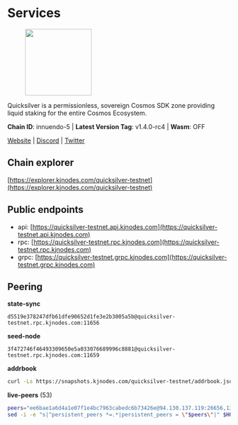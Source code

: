 # Services

<figure><img src="https://raw.githubusercontent.com/kj89/testnet_manuals/main/pingpub/logos/quicksilver.png" width="150" alt=""><figcaption></figcaption></figure>

Quicksilver is a permissionless, sovereign Cosmos SDK zone providing liquid staking for the entire Cosmos Ecosystem.

**Chain ID**: innuendo-5 | **Latest Version Tag**: v1.4.0-rc4 | **Wasm**: OFF

[Website](https://quicksilver.zone) | [Discord](https://discord.gg/quicksilverprotocol) | [Twitter](https://twitter.com/quicksilverzone)




## Chain explorer
[https://explorer.kjnodes.com/quicksilver-testnet](https://explorer.kjnodes.com/quicksilver-testnet)

## Public endpoints

* api: [https://quicksilver-testnet.api.kjnodes.com](https://quicksilver-testnet.api.kjnodes.com)
* rpc: [https://quicksilver-testnet.rpc.kjnodes.com](https://quicksilver-testnet.rpc.kjnodes.com)
* grpc: [https://quicksilver-testnet.grpc.kjnodes.com](https://quicksilver-testnet.grpc.kjnodes.com)

## Peering

**state-sync**

```text
d5519e378247dfb61dfe90652d1fe3e2b3005a5b@quicksilver-testnet.rpc.kjnodes.com:11656
```

**seed-node**

```text
3f472746f46493309650e5a033076689996c8881@quicksilver-testnet.rpc.kjnodes.com:11659
```

**addrbook**
```bash
curl -Ls https://snapshots.kjnodes.com/quicksilver-testnet/addrbook.json > $HOME/.quicksilverd/config/addrbook.json
```

**live-peers** (53)
```bash
peers="ee6bae1a6d4a1e07f1e4bc7963cabedc6b73426e@94.130.137.119:26656,13564ca7ffcc8fa6bcc6d405c96fe8c724ec17da@88.99.213.25:11656,af8cfa944802a9bd510fc3407950a15e8be86c31@213.239.217.52:30656,858ba6bc33a6d13fdd9ddad344d788dcf91cf565@142.132.151.99:15651,cfbf02b41e7fe78d51abfa93f342afd0687203c0@212.227.151.143:36656,e25a748120c9608c1d2a70fafa75178d862b3463@178.18.254.211:10656,78d271e4b4692ff1ee8490f3825a541558b31870@65.21.95.46:28656,03332cdbc3d354846a18992effbb8c20aa28f52a@65.21.133.125:28656,e0f0703e9ce343c46e0ec01b19216715e817b358@65.109.85.170:28656,d5519e378247dfb61dfe90652d1fe3e2b3005a5b@65.109.68.190:11656,a37474c1f254cd4b16d924327a755c914e8e7d86@65.109.30.53:26656,2f3025cdd954ee6ce1bc9b25ed1de4a296a074a8@148.51.139.47:56656,cc745e98b4dc9b83c5a74d41f576feda73902dfd@65.109.38.54:20026,2096650d8586b858d3369205f3b46ac4c765bc8e@65.109.53.155:26656,46f97e49a49694aead28c27be2c19300f509e273@65.108.129.94:26656,5c2a752c9b1952dbed075c56c600c3a79b58c395@95.214.55.232:27026,c4489720ba051c79f5bb16ae5d81341b0f248e19@34.240.190.194:26656,bdb93c655989b2c1882339fabb013317066dda56@95.214.52.138:26676,0551eaa0db7097274410ee27a71672817e314b83@167.235.245.191:26656,f7edad3ff5a85d039e7de12067c63064c5b42d63@46.4.121.72:11656,f0621c59ca7cfba98015ae2a47886fc3d9c0020c@94.130.132.227:2060,42f87cb55d5fdd222da28023613c66857398c4b8@5.22.223.252:26656,ac0c6a8e9e700044226e9ff16b68ab4cbae6fb06@84.46.246.109:2366,d160a8908b44f2a44ce17e0be1f9056b58993b9c@65.21.139.170:21026,97377c16946f8e1fa69e7c2c6b7feb32c2090f09@116.202.227.117:11656,3519e61e653db97f5d1c7f1bec9b0072bca4d5fe@144.76.45.59:16656,a637b94cb989909cc182623748ef179b0659f148@65.109.23.114:11156,8ff8a186fe9cbc70d0f34891fa051f87e561a48b@158.160.0.93:26656,c9a74cdd754a8ccc9243ac2b245e4caaa78695aa@45.85.147.96:26656,0a3ac40a7a4ce35978c4da97be2eb6974bc3c58b@185.252.233.217:46656,dc88be3a0075ce429a423237abe223a9528ce0df@65.108.204.119:31656,e6bf4eca6a11035c06be529cb8c3758c2c00908f@213.170.135.20:26656,25b8b792bb14e8bfdcdfa163a14710d5645a4eba@148.251.91.77:20656,796e72ffc343c187cd5e8397c0c09c0671d228e0@185.16.39.51:26656,a49d8d304e96350272dca24934b8295bc81d75d2@23.227.200.10:26656,2be586e675b0f55c96905cc83496861c64112f44@65.108.99.224:56656,22a393fe9174c29081ad8aeaf14ce01b9a79d8c6@159.203.28.113:26656,9e0604571aa20314c2261d70b7d8823414702715@51.159.141.209:26656,4097143450786750475dfff254265c064dd3718b@190.15.196.193:11656,7fe3007cba4de49584cbdad9489ffecfc9651c57@65.108.79.246:26673,74abcb5243d4ffc43de6ad1a288d8e50adcd467e@65.109.80.176:20656,70c7663dba3b5181f1c3b8c92824dad070771ac6@217.13.223.167:56656,1452d484454c0f93ddf3cbf987ce1b9cadd8f23f@65.21.95.180:37656,78acdbabc08231765444b3143a222d433a5157e1@142.132.205.94:15651,41f7d7004cace7bd1760a5f980a86123700c8f1d@185.146.148.116:26656,a288baa951cbe92b253c01c3936d930af1d56424@5.161.142.236:26656,21031bfb7132a193ba0b7201ba193bfa6a24bd25@51.195.234.240:26656,521eabb3f5a0698476baf22c45aaef396399da10@135.181.183.93:24656,934ee402c0ccda936b3d1e1a7876f76a45e88edf@65.108.44.149:20656,8099f8a7c95c1676982e1a23e8452f2b10b07415@65.108.78.107:22656,532625a997a6f891405202968607f72afe004f15@202.61.225.157:26666,b06ee574cf0b8641611c709a36b21c103d968c18@162.55.245.219:11656,3c48a780b85d248e34e63eca5d44c624f93d09d5@135.181.59.162:11156"
sed -i -e "s|^persistent_peers *=.*|persistent_peers = \"$peers\"|" $HOME/.quicksilverd/config/config.toml
```
